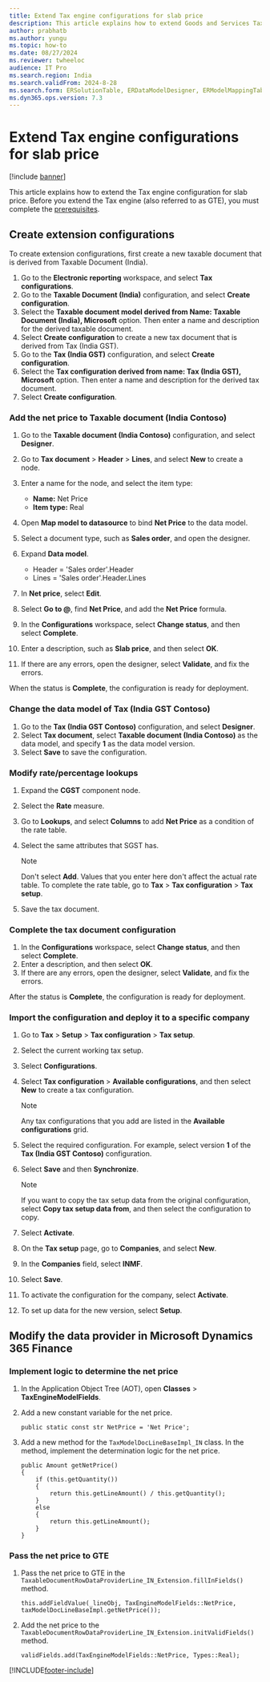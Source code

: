 ```yaml
---
title: Extend Tax engine configurations for slab price
description: This article explains how to extend Goods and Services Tax (GST) tax configurations to add the slab price function in India.
author: prabhatb
ms.author: yungu
ms.topic: how-to
ms.date: 08/27/2024
ms.reviewer: twheeloc
audience: IT Pro 
ms.search.region: India
ms.search.validFrom: 2024-8-28
ms.search.form: ERSolutionTable, ERDataModelDesigner, ERModelMappingTable
ms.dyn365.ops.version: 7.3
---
```


# Extend Tax engine configurations for slab price

[!include [banner](../includes/banner.md)]

This article explains how to extend the Tax engine configuration for slab price. Before you extend the Tax engine (also referred to as GTE), you must complete the [prerequisites](extend-tax-engine-configurations.md#prerequisites).

## Create extension configurations

To create extension configurations, first create a new taxable document that is derived from Taxable Document (India).

1. Go to the **Electronic reporting** workspace, and select **Tax configurations**.
2. Go to the **Taxable Document (India)** configuration, and select **Create configuration**.
3. Select the **Taxable document model derived from Name: Taxable Document (India), Microsoft** option. Then enter a name and description for the derived taxable document.
4. Select **Create configuration** to create a new tax document that is derived from Tax (India GST).
5. Go to the **Tax (India GST)** configuration, and select **Create configuration**.
6. Select the **Tax configuration derived from name: Tax (India GST), Microsoft** option. Then enter a name and description for the derived tax document.
7. Select **Create configuration**.

### Add the net price to Taxable document (India Contoso)

1. Go to the **Taxable document (India Contoso)** configuration, and select **Designer**.
2. Go to **Tax document** \> **Header** \> **Lines**, and select **New** to create a node.
3. Enter a name for the node, and select the item type:

    - **Name:** Net Price
    - **Item type:** Real

4. Open **Map model to datasource** to bind **Net Price** to the data model.
5. Select a document type, such as **Sales order**, and open the designer.
6. Expand **Data model**.

    - Header = 'Sales order'.Header
    - Lines = 'Sales order'.Header.Lines

7. In **Net price**, select **Edit**.
8. Select **Go to @**, find **Net Price**, and add the **Net Price** formula.
9. In the **Configurations** workspace, select **Change status**, and then select **Complete**.
10. Enter a description, such as **Slab price**, and then select **OK**.
11. If there are any errors, open the designer, select **Validate**, and fix the errors.

When the status is **Complete**, the configuration is ready for deployment.

### Change the data model of Tax (India GST Contoso)

1. Go to the **Tax (India GST Contoso)** configuration, and select **Designer**.
2. Select **Tax document**, select **Taxable document (India Contoso)** as the data model, and specify **1** as the data model version.
3. Select **Save** to save the configuration.

### Modify rate/percentage lookups

1. Expand the **CGST** component node.
2. Select the **Rate** measure.
3. Go to **Lookups**, and select **Columns** to add **Net Price** as a condition of the rate table.
4. Select the same attributes that SGST has.

    > [!NOTE]
    > Don't select **Add**. Values that you enter here don't affect the actual rate table. To complete the rate table, go to **Tax** \> **Tax configuration** \> **Tax setup**.

5. Save the tax document.

### Complete the tax document configuration

1. In the **Configurations** workspace, select **Change status**, and then select **Complete**.
2. Enter a description, and then select **OK**.
3. If there are any errors, open the designer, select **Validate**, and fix the errors.

After the status is **Complete**, the configuration is ready for deployment.

### Import the configuration and deploy it to a specific company

1. Go to **Tax** \> **Setup** \> **Tax configuration** \> **Tax setup**.
2. Select the current working tax setup.
3. Select **Configurations**.
4. Select **Tax configuration** \> **Available configurations**, and then select **New** to create a tax configuration.

    > [!NOTE]
    > Any tax configurations that you add are listed in the **Available configurations** grid.

5. Select the required configuration. For example, select version **1** of the **Tax (India GST Contoso)** configuration.
6. Select **Save** and then **Synchronize**.

    > [!NOTE]
    > If you want to copy the tax setup data from the original configuration, select **Copy tax setup data from**, and then select the configuration to copy.

7. Select **Activate**.
8. On the **Tax setup** page, go to **Companies**, and select **New**.
9. In the **Companies** field, select **INMF**. 
10. Select **Save**.
11. To activate the configuration for the company, select **Activate**.
12. To set up data for the new version, select **Setup**.

## Modify the data provider in Microsoft Dynamics 365 Finance

### Implement logic to determine the net price

1. In the Application Object Tree (AOT), open **Classes** \> **TaxEngineModelFields**.
2. Add a new constant variable for the net price.

    ```
    public static const str NetPrice = 'Net Price';
    ```

2. Add a new method for the `TaxModelDocLineBaseImpl_IN` class. In the method, implement the determination logic for the net price.

    ```
    public Amount getNetPrice()
    {
        if (this.getQuantity())
        {
            return this.getLineAmount() / this.getQuantity();
        }
        else
        {
            return this.getLineAmount();
        }
    }
    ```

### Pass the net price to GTE

1. Pass the net price to GTE in the `TaxableDocumentRowDataProviderLine_IN_Extension.fillInFields()` method.

    ```
    this.addFieldValue(_lineObj, TaxEngineModelFields::NetPrice, taxModelDocLineBaseImpl.getNetPrice());
    ```

2. Add the net price to the `TaxableDocumentRowDataProviderLine_IN_Extension.initValidFields()` method.

    ```
    validFields.add(TaxEngineModelFields::NetPrice, Types::Real);
    ```

[!INCLUDE[footer-include](../../includes/footer-banner.md)]
